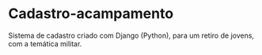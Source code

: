# Cadastro-acampamento


Sistema de cadastro criado com Django (Python), para um retiro de jovens, com a temática militar.
